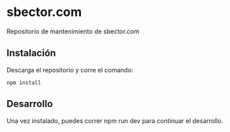 # sbector.com

Repositorio de mantenimiento de sbector.com

## Instalación

Descarga el repositorio y corre el comando: 

```
npm install
```

## Desarrollo

Una vez instalado, puedes correr npm run dev para continuar el desarrollo.
